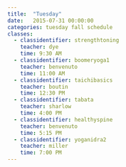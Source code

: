 ```yaml
---
title:  "Tuesday"
date:   2015-07-31 00:00:00
categories: tuesday fall schedule
classes:
  - classidentifier: strengthtoning
    teacher: dye
    time: 9:30 AM
  - classidentifier: boomeryoga1
    teacher: benvenuto
    time: 11:00 AM
  - classidentifier: taichibasics
    teacher: boutin
    time: 12:30 PM
  - classidentifier: tabata
    teacher: sharlow
    time: 4:00 PM
  - classidentifier: healthyspine
    teacher: benvenuto
    time: 5:15 PM
  - classidentifier: yoganidra2
    teacher: miller
    time: 7:00 PM
---
```

